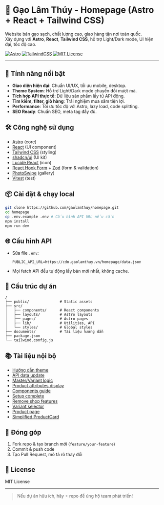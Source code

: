# 🌾 Gạo Lâm Thúy - Homepage (Astro + React + Tailwind CSS)

Website bán gạo sạch, chất lượng cao, giao hàng tận nơi toàn quốc.  
Xây dựng với **Astro**, **React**, **Tailwind CSS**, hỗ trợ Light/Dark mode, UI hiện đại, tốc độ cao.

[![Astro](https://img.shields.io/badge/Astro-Framework-blueviolet)](https://astro.build/)
[![TailwindCSS](https://img.shields.io/badge/TailwindCSS-Utility--First-38bdf8)](https://tailwindcss.com/)
[![MIT License](https://img.shields.io/badge/license-MIT-green)](../LICENSE)

---

## 🚀 Tính năng nổi bật

- **Giao diện hiện đại**: Chuẩn UI/UX, tối ưu mobile, desktop.
- **Theme System**: Hỗ trợ Light/Dark mode chuyển đổi mượt mà.
- **Tích hợp API thực tế**: Dữ liệu sản phẩm lấy từ API động.
- **Tìm kiếm, filter, giỏ hàng**: Trải nghiệm mua sắm tiện lợi.
- **Performance**: Tối ưu tốc độ với Astro, lazy load, code splitting.
- **SEO Ready**: Chuẩn SEO, meta tag đầy đủ.

## 🛠️ Công nghệ sử dụng

- [Astro](https://astro.build/) (core)
- [React](https://react.dev/) (UI component)
- [Tailwind CSS](https://tailwindcss.com/) (styling)
- [shadcn/ui](https://ui.shadcn.com/) (UI kit)
- [Lucide React](https://lucide.dev/) (icon)
- [React Hook Form](https://react-hook-form.com/) + [Zod](https://zod.dev/) (form & validation)
- [PhotoSwipe](https://photoswipe.com/) (gallery)
- [Vitest](https://vitest.dev/) (test)

## 📦 Cài đặt & chạy local

```bash
git clone https://github.com/gaolamthuy/homepage.git
cd homepage
cp .env.example .env # Cấu hình API URL nếu cần
npm install
npm run dev
```

## 🌐 Cấu hình API

- Sửa file `.env`:
  ```
  PUBLIC_API_URL=https://cdn.gaolamthuy.vn/homepage/data.json
  ```
- Mọi fetch API đều tự động lấy bản mới nhất, không cache.

## 📁 Cấu trúc dự án

```
/
├── public/              # Static assets
├── src/
│   ├── components/      # React components
│   ├── layouts/         # Astro layouts
│   ├── pages/           # Astro pages
│   ├── lib/             # Utilities, API
│   └── styles/          # Global styles
├── documents/           # Tài liệu hướng dẫn
├── package.json
└── tailwind.config.js
```

## 📚 Tài liệu nội bộ

- [Hướng dẫn theme](./theme-guide.md)
- [API data update](./api-data-update.md)
- [Master/Variant logic](./master-variant-logic.md)
- [Product attributes display](./product-attributes-display.md)
- [Components guide](./components-guide.md)
- [Setup complete](./setup-complete.md)
- [Remove shop features](./remove-shop-features.md)
- [Variant selector](./variant-selector.md)
- [Product page](./product-page.md)
- [Simplified ProductCard](./simplified-product-card.md)

## 📝 Đóng góp

1. Fork repo & tạo branch mới (`feature/your-feature`)
2. Commit & push code
3. Tạo Pull Request, mô tả rõ thay đổi

## 📄 License

MIT License

---

> Nếu dự án hữu ích, hãy ⭐ repo để ủng hộ team phát triển!
